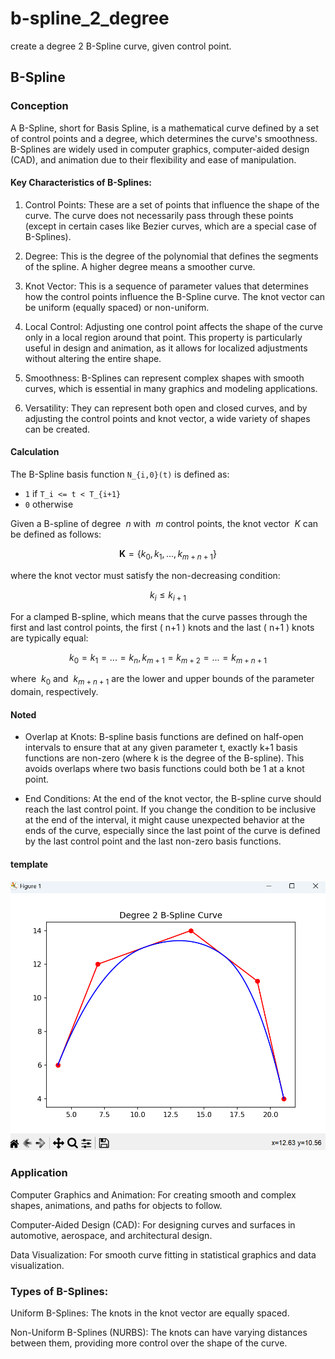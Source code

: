 # b-spline_2_degree
 create a degree 2 B-Spline curve, given control point.
## B-Spline
### Conception

A B-Spline, short for Basis Spline, is a mathematical curve defined by a set of control points and a degree, which determines the curve's smoothness. B-Splines are widely used in computer graphics, computer-aided design (CAD), and animation due to their flexibility and ease of manipulation.

#### Key Characteristics of B-Splines:
1. Control Points: These are a set of points that influence the shape of the curve. The curve does not necessarily pass through these points (except in certain cases like Bezier curves, which are a special case of B-Splines).

2. Degree: This is the degree of the polynomial that defines the segments of the spline. A higher degree means a smoother curve.

3. Knot Vector: This is a sequence of parameter values that determines how the control points influence the B-Spline curve. The knot vector can be uniform (equally spaced) or non-uniform.

4. Local Control: Adjusting one control point affects the shape of the curve only in a local region around that point. This property is particularly useful in design and animation, as it allows for localized adjustments without altering the entire shape.

5. Smoothness: B-Splines can represent complex shapes with smooth curves, which is essential in many graphics and modeling applications.

6. Versatility: They can represent both open and closed curves, and by adjusting the control points and knot vector, a wide variety of shapes can be created.

#### Calculation

The B-Spline basis function `N_{i,0}(t)` is defined as:

- `1` if `T_i <= t < T_{i+1}`
- `0` otherwise

Given a B-spline of degree  $`\ n `$ with $`\ m `$ control points, the knot vector $`\ K `$ can be defined as follows:
```math

 \mathbf{K} = \{ k_0, k_1, ..., k_{m+n+1} \} 
```

where the knot vector must satisfy the non-decreasing condition:
```math

 k_i \leq k_{i+1}
```

For a clamped B-spline, which means that the curve passes through the first and last control points, the first \( n+1 \) knots and the last \( n+1 \) knots are typically equal:

```math

 k_0 = k_1 = ... = k_n , 

 k_{m+1} = k_{m+2} = ... = k_{m+n+1} 
```

where $`\ k_0 `$  and $`\ k_{m+n+1}  `$ are the lower and upper bounds of the parameter domain, respectively.


#### Noted

- Overlap at Knots: B-spline basis functions are defined on half-open intervals to ensure that at any given parameter t, exactly k+1 basis functions are non-zero (where k is the degree of the B-spline). This avoids overlaps where two basis functions could both be 1 at a knot point.

- End Conditions: At the end of the knot vector, the B-spline curve should reach the last control point. If you change the condition to be inclusive at the end of the interval, it might cause unexpected behavior at the ends of the curve, especially since the last point of the curve is defined by the last control point and the last non-zero basis functions.

#### template

![Alt text](res.png)


### Application

Computer Graphics and Animation: For creating smooth and complex shapes, animations, and paths for objects to follow.

Computer-Aided Design (CAD): For designing curves and surfaces in automotive, aerospace, and architectural design.

Data Visualization: For smooth curve fitting in statistical graphics and data visualization.




### Types of B-Splines:

Uniform B-Splines: The knots in the knot vector are equally spaced.

Non-Uniform B-Splines (NURBS): The knots can have varying distances between them, providing more control over the shape of the curve.
